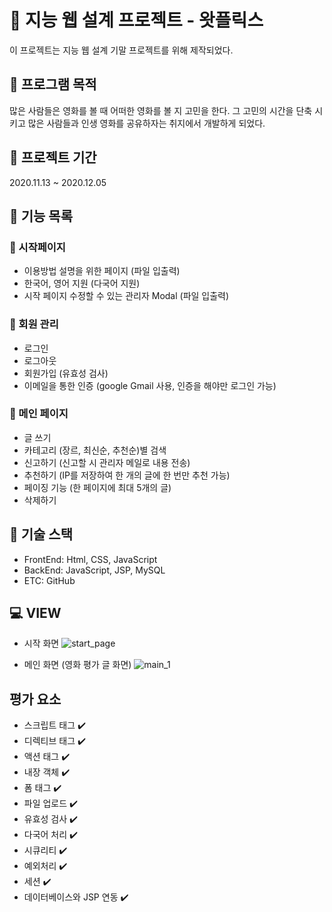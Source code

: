 # :movie_camera: 지능 웹 설계 프로젝트 - 왓플릭스 

이 프로젝트는 지능 웹 설계 기말 프로젝트를 위해 제작되었다.

## :pushpin: 프로그램 목적

많은 사람들은 영화를 볼 때 어떠한 영화를 볼 지 고민을 한다. 그 고민의 시간을 단축 시키고 많은 사람들과 인생 영화를 공유하자는 취지에서 개발하게 되었다.

## :calendar: 프로젝트 기간
2020.11.13 ~ 2020.12.05

## :paperclip: 기능 목록

### :page_facing_up: 시작페이지
- 이용방법 설명을 위한 페이지 (파일 입출력)
- 한국어, 영어 지원 (다국어 지원)
- 시작 페이지 수정할 수 있는 관리자 Modal (파일 입출력)

### :page_facing_up: 회원 관리
- 로그인 
- 로그아웃 
- 회원가입 (유효성 검사)
- 이메일을 통한 인증 (google Gmail 사용, 인증을 해야만 로그인 가능)

### :page_facing_up: 메인 페이지
- 글 쓰기
- 카테고리 (장르, 최신순, 추천순)별 검색
- 신고하기 (신고할 시 관리자 메일로 내용 전송)
- 추천하기 (IP를 저장하여 한 개의 글에 한 번만 추천 가능)
- 페이징 기능 (한 페이지에 최대 5개의 글)
- 삭제하기

## :floppy_disk: 기술 스택
- FrontEnd: Html, CSS, JavaScript
- BackEnd: JavaScript, JSP, MySQL
- ETC: GitHub

## :computer: VIEW

- 시작 화면
![start_page](https://user-images.githubusercontent.com/25001697/101227811-8d85e700-36dc-11eb-8139-509932247a95.png)

- 메인 화면 (영화 평가 글 화면)
![main_1](https://user-images.githubusercontent.com/25001697/101227837-ab534c00-36dc-11eb-97aa-02f7365c248f.png)

## 평가 요소
- 스크립트 태그 :heavy_check_mark:
- 디렉티브 태그 :heavy_check_mark:
- 액션 태그 :heavy_check_mark:
- 내장 객체 :heavy_check_mark:
- 폼 태그 :heavy_check_mark:
- 파일 업로드 :heavy_check_mark:
- 유효성 검사 :heavy_check_mark:
- 다국어 처리 :heavy_check_mark:
- 시큐리티 :heavy_check_mark:
- 예외처리 :heavy_check_mark:
- 세션 :heavy_check_mark:
- 데이터베이스와 JSP 연동 :heavy_check_mark:
